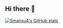 ## Hi there 👋

<!--
**smansu4/smansu4** is a ✨ _special_ ✨ repository because its `README.md` (this file) appears on your GitHub profile.

Here are some ideas to get you started:

- 🔭 I’m currently working on ...
- 🌱 I’m currently learning ...
- 👯 I’m looking to collaborate on ...
- 🤔 I’m looking for help with ...
- 💬 Ask me about ...
- 📫 How to reach me: ...
- 😄 Pronouns: ...
- ⚡ Fun fact: ...
-->

[![Smansu4's GitHub stats](https://github-readme-stats.vercel.app/api?username=smansu4&show_icons=true)](https://github.com/smansu4/github-readme-stats)
